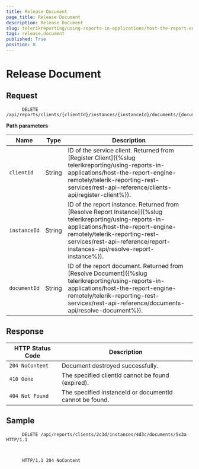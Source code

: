 ```yaml
---
title: Release Document
page_title: Release Document 
description: Release Document
slug: telerikreporting/using-reports-in-applications/host-the-report-engine-remotely/telerik-reporting-rest-services/rest-api-reference/documents-api/release-document
tags: release,document
published: True
position: 8
---
```


# Release Document



## Request

    
          DELETE /api/reports/clients/{clientId}/instances/{instanceId}/documents/{documentId}
        

__Path parameters__ 


| Name | Type | Description |
| ------ | ------ | ------ |
|`clientId`|String|ID of the service client. Returned from [Register Client]({%slug telerikreporting/using-reports-in-applications/host-the-report-engine-remotely/telerik-reporting-rest-services/rest-api-reference/clients-api/register-client%}).|
|`instanceId`|String|ID of the report instance. Returned from [Resolve Report Instance]({%slug telerikreporting/using-reports-in-applications/host-the-report-engine-remotely/telerik-reporting-rest-services/rest-api-reference/report-instances-api/resolve-report-instance%}).|
|`documentId`|String|ID of the report document. Returned from [Resolve Document]({%slug telerikreporting/using-reports-in-applications/host-the-report-engine-remotely/telerik-reporting-rest-services/rest-api-reference/documents-api/resolve-document%}).|


## Response


| HTTP Status Code | Description |
| ------ | ------ |
|`204 NoContent`|Document destroyed successfully.|
|`410 Gone`|The specified clientId cannot be found (expired).|
|`404 Not Found`|The specified instanceId or documentId cannot be found.|


## Sample

    
          DELETE /api/reports/clients/2c3d/instances/4d3c/documents/5x3a HTTP/1.1
        

    
          HTTP/1.1 204 NoContent

